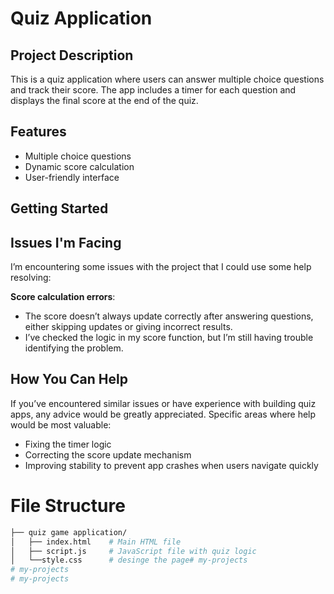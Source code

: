 # Quiz Application

## Project Description
This is a quiz application where users can answer multiple choice questions and track their score. The app includes a timer for each question and displays the final score at the end of the quiz.

## Features
- Multiple choice questions
- Dynamic score calculation
- User-friendly interface

## Getting Started

## Issues I'm Facing

I’m encountering some issues with the project that I could use some help resolving:

 **Score calculation errors**:
   - The score doesn’t always update correctly after answering questions, either skipping updates or giving incorrect results.
   - I’ve checked the logic in my score function, but I’m still having trouble identifying the problem.

## How You Can Help
If you’ve encountered similar issues or have experience with building quiz apps, any advice would be greatly appreciated. Specific areas where help would be most valuable:
- Fixing the timer logic
- Correcting the score update mechanism
- Improving stability to prevent app crashes when users navigate quickly

# File Structure

```bash
├── quiz game application/
│   ├── index.html    # Main HTML file
│   ├── script.js     # JavaScript file with quiz logic
│   └──style.css      # desinge the page# my-projects
# my-projects
# my-projects

